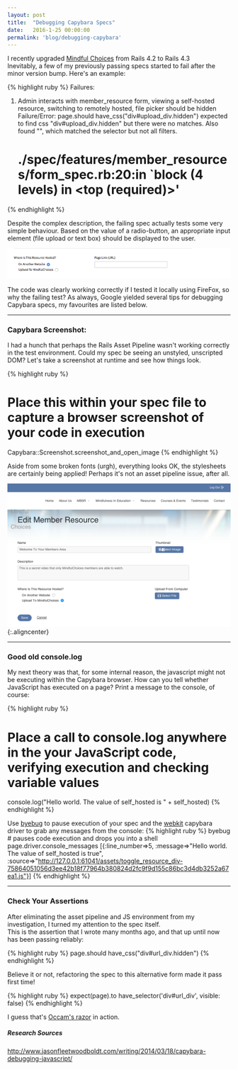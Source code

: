 ```yaml
---
layout: post
title:  "Debugging Capybara Specs"
date:   2016-1-25 00:00:00
permalink: 'blog/debugging-capybara'
---
```


I recently upgraded [Mindful Choices](https://www.mindfulchoices.co.uk) from Rails 4.2 to Rails 4.3  
Inevitably, a few of my previously passing specs started to fail after the minor version bump. Here's an example:

{% highlight ruby %}
  Failures:

  1) Admin interacts with member_resource form, viewing a self-hosted resource, switching to remotely hosted, file picker should be hidden
     Failure/Error: page.should have_css("div#upload_div.hidden")
       expected to find css "div#upload_div.hidden" but there were no matches. Also found "", which matched the selector but not all filters.
     # ./spec/features/member_resources/form_spec.rb:20:in `block (4 levels) in <top (required)>'
{% endhighlight %}

Despite the complex description, the failing spec actually tests some very simple behaviour. Based on the value of a radio-button, an appropriate input element (file upload or text box) should be displayed to the user.

![Resource Toggling In Action](/assets/images/2016/toggle_resource.gif)

The code was clearly working correctly if I tested it locally using FireFox, so why the failing test? As always, Google yielded several tips for debugging Capybara specs, my favourites are listed below.

---

### Capybara Screenshot:
I had a hunch that perhaps the Rails Asset Pipeline wasn't working correctly in the test environment. Could my spec be seeing an unstyled, unscripted DOM? Let's take a screenshot at runtime and see how things look.  

{% highlight ruby %}
# Place this within your spec file to capture a browser screenshot of your code in execution
Capybara::Screenshot.screenshot_and_open_image
{% endhighlight %}

Aside from some broken fonts (urgh), everything looks OK, the stylesheets are certainly being applied! Perhaps it's not an asset pipeline issue, after all.

![Capybara Screenshot](/assets/images/2016/capybara_screenshot.png){:.aligncenter}

---

### Good old console.log
My next theory was that, for some internal reason, the javascript might not be executing within the Capybara browser. How can you tell whether JavaScript has executed on a page? Print a message to the console, of course:

{% highlight ruby %}
# Place a call to console.log anywhere in the your JavaScript code, verifying execution and checking variable values
console.log("Hello world. The value of self_hosted is " + self_hosted)
{% endhighlight %}

Use [byebug](https://github.com/deivid-rodriguez/byebug) to pause execution of your spec and the [webkit](https://github.com/thoughtbot/capybara-webkit) capybara driver to grab any messages from the console:
{% highlight ruby %}
byebug # pauses code execution and drops you into a shell
page.driver.console_messages
[{:line_number=>5, :message=>"Hello world. The value of self_hosted is true", :source=>"http://127.0.0.1:61041/assets/toggle_resource_div-75864051056d3ee42b18f77964b380824d2fc9f9d155c86bc3d4db3252a67ea1.js"}]
{% endhighlight %}

---

### Check Your Assertions
After eliminating the asset pipeline and JS environment from my investigation, I turned my attention to the spec itself.  
This is the assertion that I wrote many months ago, and that up until now has been passing reliably:

{% highlight ruby %}
page.should have_css("div#url_div.hidden")
{% endhighlight %}

Believe it or not, refactoring the spec to this alternative form made it pass first time!

{% highlight ruby %}
expect(page).to have_selector('div#url_div', visible: false)
{% endhighlight %}

I guess that's [Occam's razor](https://en.wikipedia.org/wiki/Occam's_razor) in action.

##### Research Sources
http://www.jasonfleetwoodboldt.com/writing/2014/03/18/capybara-debugging-javascript/
